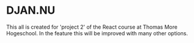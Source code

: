 # DJAN.NU

This all is created for 'project 2' of the React course at Thomas More Hogeschool.
In the feature this will be improved with many other options.